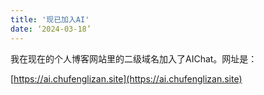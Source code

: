 ```yaml
---
title: '现已加入AI'
date: ‘2024-03-18’
---
```

我在现在的个人博客网站里的二级域名加入了AIChat。网址是：

[https://ai.chufenglizan.site](https://ai.chufenglizan.site)
